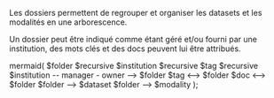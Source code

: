 Les dossiers permettent de regrouper et organiser les datasets et les modalités en une arborescence. 

Un dossier peut être indiqué comme étant géré et/ou fourni par une institution, des mots clés et des docs peuvent lui être attribués.

mermaid(
  $folder $recursive
  $institution $recursive
  $tag $recursive
  $institution -- manager - owner --> $folder
  $tag <--> $folder
  $doc <--> $folder
  $folder --> $dataset
  $folder --> $modality
);